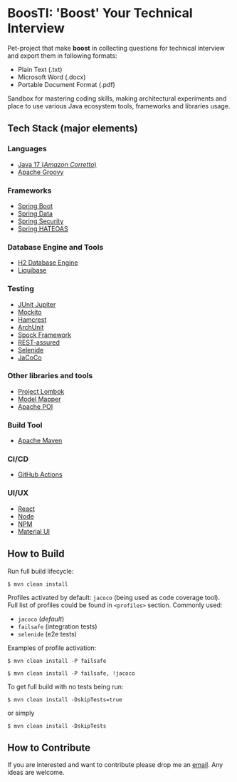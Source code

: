 # BoosTI: 'Boost' Your Technical Interview

Pet-project that make **boost** in collecting questions for technical interview and export them in following formats:

- Plain Text (.txt)
- Microsoft Word (.docx)
- Portable Document Format (.pdf)

Sandbox for mastering coding skills, making architectural experiments and place to use various Java ecosystem tools,
frameworks and libraries usage.

## Tech Stack (major elements)

### Languages

- [Java 17 (_Amazon Corretto_)](https://docs.aws.amazon.com/corretto/latest/corretto-17-ug/what-is-corretto-17.html)
- [Apache Groovy](https://groovy-lang.org/)

### Frameworks

- [Spring Boot](https://spring.io/projects/spring-boot)
- [Spring Data](https://spring.io/projects/spring-data)
- [Spring Security](https://spring.io/projects/spring-security)
- [Spring HATEOAS](https://spring.io/projects/spring-hateoas)

### Database Engine and Tools

- [H2 Database Engine](https://www.h2database.com/html/main.html)
- [Liquibase](https://liquibase.org/)

### Testing

- [JUnit Jupiter](https://junit.org/junit5/)
- [Mockito](https://site.mockito.org/)
- [Hamcrest](http://hamcrest.org/)
- [ArchUnit](https://www.archunit.org/)
- [Spock Framework](https://spockframework.org/)
- [REST-assured](https://rest-assured.io/)
- [Selenide](https://selenide.org/)
- [JaCoCo](https://www.eclemma.org/jacoco/)

### Other libraries and tools

- [Project Lombok](https://projectlombok.org/)
- [Model Mapper](http://modelmapper.org/)
- [Apache POI](https://poi.apache.org/)

### Build Tool

- [Apache Maven](https://maven.apache.org/)

### CI/CD

- [GitHub Actions](https://docs.github.com/en/actions)

### UI/UX

- [React](https://reactjs.org/)
- [Node](https://nodejs.org/en/)
- [NPM](https://www.npmjs.com/)
- [Material UI](https://mui.com/)

## How to Build

Run full build lifecycle:

`$ mvn clean install`

Profiles activated by default: `jacoco` (being used as code coverage tool). Full list of profiles could be found
in `<profiles>` section. Commonly used:

- `jacoco` (_default_)
- `failsafe` (integration tests)
- `selenide` (e2e tests)

Examples of profile activation:

`$ mvn clean install -P failsafe`

`$ mvn clean install -P failsafe, !jacoco`

To get full build with no tests being run:

`$ mvn clean install -DskipTests=true`

or simply

`$ mvn clean install -DskipTests`

## How to Contribute

If you are interested and want to contribute please drop me an [email](mailto:oleg.anastassov@gmail.com). Any ideas are welcome.
